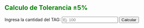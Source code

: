 <html lang="es">
<body>
 <h2 style="color: green;">Calculo de Tolerancia ±5%</h2>
  <label>Ingresa la cantidad del TAG:
    <input type="number" id="numero" placeholder="Ej. 100" />
  </label>
  <button onclick="calcular()">Calcular</button>
  <p id="resultado"></p>

  <script>
    function calcular() {
      const n = parseFloat(document.getElementById('numero').value);
      if (isNaN(n)) {
        document.getElementById('resultado').innerText = "Por favor, ingresa un número válido.";
        return;
      }
      const tolerancia = n * 0.05;
      const minimo = parseInt(n - tolerancia);
      const maximo = Math.round(n + tolerancia);
      document.getElementById('resultado').innerHTML = 
        `Valor Mínimo: ${minimo} <br> Valor Máximo: ${maximo} <br> Si la cantidad de nuestra auditoria esta dentro de estos dos numeros, o es igual a alguno de ellos,no debemos hacer ningun cambio 🙂`;
    }
  </script>
</body>
</html>
